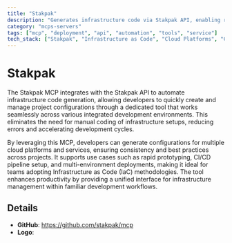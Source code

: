 ```yaml
---
title: "Stakpak"
description: "Generates infrastructure code via Stakpak API, enabling rapid project configuration across various IDEs."
category: "mcps-servers"
tags: ["mcp", "deployment", "api", "automation", "tools", "service"]
tech_stack: ["Stakpak", "Infrastructure as Code", "Cloud Platforms", "CI/CD", "IDEs"]
---
```


# Stakpak

The Stakpak MCP integrates with the Stakpak API to automate infrastructure code generation, allowing developers to quickly create and manage project configurations through a dedicated tool that works seamlessly across various integrated development environments. This eliminates the need for manual coding of infrastructure setups, reducing errors and accelerating development cycles.

By leveraging this MCP, developers can generate configurations for multiple cloud platforms and services, ensuring consistency and best practices across projects. It supports use cases such as rapid prototyping, CI/CD pipeline setup, and multi-environment deployments, making it ideal for teams adopting Infrastructure as Code (IaC) methodologies. The tool enhances productivity by providing a unified interface for infrastructure management within familiar development workflows.

## Details

- **GitHub**: https://github.com/stakpak/mcp
- **Logo**: 

